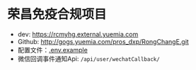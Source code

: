 # 荣昌免疫合规项目
* dev: https://rcmyhg.external.yuemia.com
* Github: http://gogs.yuemia.com/pros_dxp/RongChangE.git
* 配置文件：[.env.example](.env.example)
* 微信回调事件通知Api: `/api/user/wechatCallback/`
